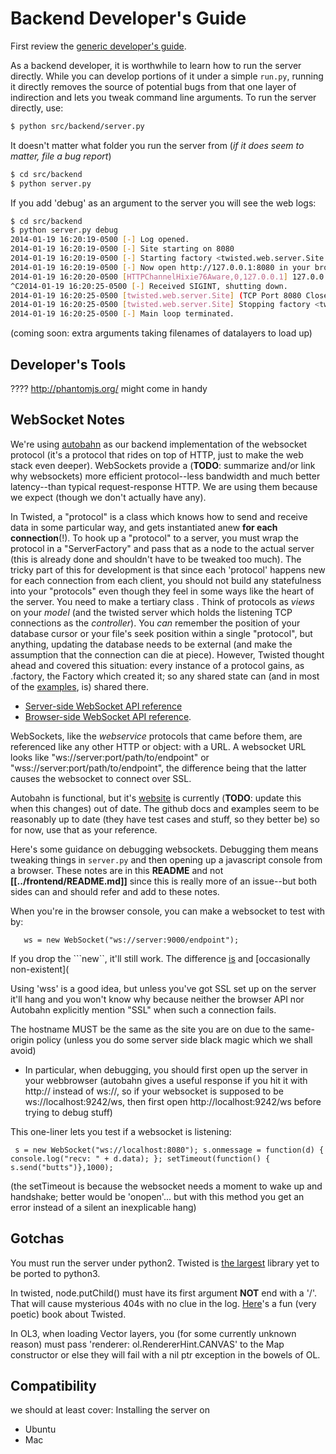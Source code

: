 # Backend Developer's Guide

First review the [generic developer's guide](../README.md).

As a backend developer, it is worthwhile to learn how to run the server directly.
While you can develop portions of it under a simple ```run.py```,
running it directly removes the source of potential bugs from that one layer of indirection
 and lets you tweak command line arguments. To run the server directly, use:
```bash
$ python src/backend/server.py
```

It doesn't matter what folder you run the server from (_if it does seem to matter, file a bug report_)
```bash
$ cd src/backend
$ python server.py
```

If you add 'debug' as an argument to the server you will see the web logs:
```bash
$ cd src/backend
$ python server.py debug
2014-01-19 16:20:19-0500 [-] Log opened.
2014-01-19 16:20:19-0500 [-] Site starting on 8080
2014-01-19 16:20:19-0500 [-] Starting factory <twisted.web.server.Site instance at 0x2e4e680>
2014-01-19 16:20:19-0500 [-] Now open http://127.0.0.1:8080 in your browser
2014-01-19 16:20:20-0500 [HTTPChannelHixie76Aware,0,127.0.0.1] 127.0.0.1 - - [19/Jan/2014:21:20:20 +0000] "GET /assets/ HTTP/1.1" 404 145 "-" "Mozilla/5.0 (X11; Linux x86_64; rv:26.0) Gecko/20100101 Firefox/26.0"
^C2014-01-19 16:20:25-0500 [-] Received SIGINT, shutting down.
2014-01-19 16:20:25-0500 [twisted.web.server.Site] (TCP Port 8080 Closed)
2014-01-19 16:20:25-0500 [twisted.web.server.Site] Stopping factory <twisted.web.server.Site instance at 0x2e4e680>
2014-01-19 16:20:25-0500 [-] Main loop terminated.
```

 (coming soon: extra arguments taking filenames of datalayers to load up)

## Developer's Tools

????
http://phantomjs.org/ might come in handy

## WebSocket Notes

We're using [autobahn](https://github.com/tavendo/AutobahnPython) as our backend implementation of the websocket protocol (it's a protocol that rides on top of HTTP, just to make the web stack even deeper).
WebSockets provide a (**TODO**: summarize and/or link why websockets) more efficient protocol--less bandwidth and much better latency--than typical request-response HTTP. We are using them because we expect (though we don't actually have any).

In Twisted, a "protocol" is a class which knows how to send and receive data in some particular way,
 and gets instantiated anew **for each connection**(!).
 To hook up a "protocol" to a server, you must wrap the protocol in a "ServerFactory" and pass that as a node to the actual server (this is already done and shouldn't have to be tweaked too much).
The tricky part of this for development is that since each 'protocol' happens new for each connection from each client,
you should not build any statefulness into your "protocols" even though they feel in some ways like the heart of the server. You need to make a tertiary class . Think of protocols as _views_ on your _model_ (and the twisted server which holds the listening TCP connections as the _controller_).
 You _can_ remember the position of your database cursor or your file's seek position within a single "protocol", but anything, updating the database needs to be external (and make the assumption that the connection can die at piece).
However, Twisted thought ahead and covered this situation: every instance of a protocol gains, as .factory, the Factory which created it; so any shared state can (and in most of the [examples](http://twistedmatrix.com/documents/current/core/examples/), is) shared there.

* [Server-side WebSocket API reference](https://github.com/tavendo/AutobahnPython/tree/master/doc)
* [Browser-side WebSocket API reference](https://developer.mozilla.org/en-US/docs/Web/API/WebSocket).

WebSockets, like the _webservice_ protocols that came before them, are referenced like any other HTTP or object: with a URL.
A websocket URL looks like "ws://server:port/path/to/endpoint" or "wss://server:port/path/to/endpoint", the difference being that the latter causes the websocket to connect over SSL.

Autobahn is functional, but it's [website](http://autobahn.ws/python/tutorials/echo/) is currently (**TODO**: update this when this changes) out of date. The github docs and examples seem to be reasonably up to date (they have test cases and stuff, so they better be) so for now, use that as your reference.

Here's some guidance on debugging websockets. Debugging them means tweaking things in ```server.py``` and then opening up
a javascript console from a browser. These notes are in this **README** and not **[[../frontend/README.md]]** since this is really more of an issue--but both sides can and should refer and add to these notes.

When you're in the browser console, you can make a websocket to test with by:
```
   ws = new WebSocket("ws://server:9000/endpoint");
```
   If you drop the ```new``, it'll still work. The difference [is](http://trephine.org/t/index.php?title=Understanding_the_JavaScript_new_keyword) and [occasionally non-existent](

Using 'wss' is a good idea, but unless you've got SSL set up on the server it'll hang and you won't know why because neither the browser API nor Autobahn explicitly mention "SSL" when such a connection fails.

The hostname MUST be the same as the site you are on due to the same-origin policy (unless you do some server side black magic which we shall avoid)
 * In particular, when debugging, you should first open up the server in your webbrowser (autobahn gives a useful response if you hit it with http:// instead of ws://, so if your websocket is supposed to be ws://localhost:9242/ws, then first open http://localhost:9242/ws before trying to debug stuff)

This one-liner lets you test if a websocket is listening:
 ```
  s = new WebSocket("ws://localhost:8080"); s.onmessage = function(d) { console.log("recv: " + d.data); }; setTimeout(function() { s.send("butts")},1000);
```
  (the setTimeout is because the websocket needs a moment to wake up and handshake; better would be 'onopen'... but with this method you get an error instead of a silent an inexplicable hang)

## Gotchas




You must run the server under python2. Twisted is [the largest](https://wiki.python.org/moin/Python2orPython3) library yet to be ported to python3.

In twisted, node.putChild() must have its first argument **NOT** end with a '/'. That will cause mysterious 404s with no clue in the log.
[Here](http://krondo.com/?p=1209)'s a fun (very poetic) book about Twisted.

In OL3, when loading Vector layers, you (for some currently unknown reason) must pass 'renderer: ol.RendererHint.CANVAS' to the Map constructor or else they will fail with a nil ptr exception in the bowels of OL.


## Compatibility

we should at least cover:
Installing the server on
* Ubuntu
* Mac
